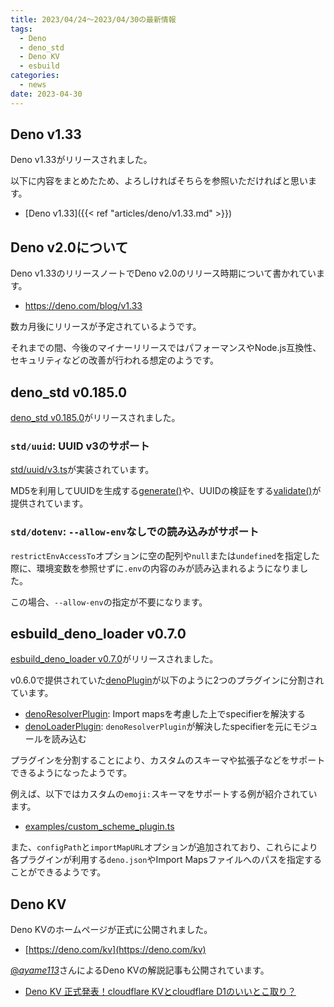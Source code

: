 ```yaml
---
title: 2023/04/24〜2023/04/30の最新情報
tags:
  - Deno
  - deno_std
  - Deno KV
  - esbuild
categories:
  - news
date: 2023-04-30
---
```


## Deno v1.33

Deno v1.33がリリースされました。

以下に内容をまとめたため、よろしければそちらを参照いただければと思います。

* [Deno v1.33]({{< ref "articles/deno/v1.33.md" >}})

## Deno v2.0について

Deno v1.33のリリースノートでDeno v2.0のリリース時期について書かれています。

* https://deno.com/blog/v1.33

数カ月後にリリースが予定されているようです。

それまでの間、今後のマイナーリリースではパフォーマンスやNode.js互換性、セキュリティなどの改善が行われる想定のようです。

## deno_std v0.185.0 

[deno_std v0.185.0](https://github.com/denoland/deno_std/releases/tag/0.185.0)がリリースされました。

### `std/uuid`: UUID v3のサポート

[std/uuid/v3.ts](https://deno.land/std@0.185.0/uuid/v3.ts)が実装されています。

MD5を利用してUUIDを生成する[generate()](https://deno.land/std@0.185.0/uuid/v3.ts?s=generate)や、UUIDの検証をする[validate()](https://deno.land/std@0.185.0/uuid/v3.ts?s=validate)が提供されています。

### `std/dotenv`: `--allow-env`なしでの読み込みがサポート

`restrictEnvAccessTo`オプションに空の配列や`null`または`undefined`を指定した際に、環境変数を参照せずに`.env`の内容のみが読み込まれるようになりました。

この場合、`--allow-env`の指定が不要になります。

## esbuild_deno_loader v0.7.0

[esbuild_deno_loader v0.7.0](https://github.com/lucacasonato/esbuild_deno_loader/releases/tag/0.7.0)がリリースされました。

v0.6.0で提供されていた[denoPlugin](https://deno.land/x/esbuild_deno_loader@0.6.0/mod.ts?s=denoPlugin)が以下のように2つのプラグインに分割されています。

- [denoResolverPlugin](https://deno.land/x/esbuild_deno_loader@0.7.0/mod.ts?s=denoResolverPlugin): Import mapsを考慮した上でspecifierを解決する
- [denoLoaderPlugin](https://deno.land/x/esbuild_deno_loader@0.7.0/mod.ts?s=denoLoaderPlugin): `denoResolverPlugin`が解決したspecifierを元にモジュールを読み込む

プラグインを分割することにより、カスタムのスキーマや拡張子などをサポートできるようになったようです。

例えば、以下ではカスタムの`emoji:`スキーマをサポートする例が紹介されています。

- [examples/custom_scheme_plugin.ts](https://github.com/lucacasonato/esbuild_deno_loader/blob/0.7.0/examples/custom_scheme_plugin.ts)

また、`configPath`と`importMapURL`オプションが追加されており、これらにより各プラグインが利用する`deno.json`やImport Mapsファイルへのパスを指定することができるようです。

## Deno KV

Deno KVのホームページが正式に公開されました。

* [https://deno.com/kv](https://deno.com/kv)

[@_ayame113_](https://twitter.com/_ayame113_)さんによるDeno KVの解説記事も公開されています。

* [Deno KV 正式発表！cloudflare KVとcloudflare D1のいいとこ取り？](https://qiita.com/access3151fq/items/ee1cf3e5fc35150dd910)
